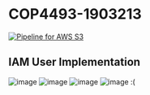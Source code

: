 # COP4493-1903213
[![Pipeline for AWS S3](https://github.com/onderhamamcioglu/COP4493-1903213/actions/workflows/main.yml/badge.svg)](https://github.com/onderhamamcioglu/COP4493-1903213/actions/workflows/main.yml)
## IAM User Implementation
![image](https://user-images.githubusercontent.com/57701619/206183565-614714ff-d44e-4952-80e8-cdcefb01add7.png)
![image](https://user-images.githubusercontent.com/57701619/206183705-86706a70-78ae-4d4f-b229-ea7c3c685c85.png)
![image](https://user-images.githubusercontent.com/57701619/206183788-cf596eb2-fe47-4205-9d91-f8ba763b05ea.png)
![image](https://user-images.githubusercontent.com/57701619/206183838-292b41f5-44e5-4eff-b938-3c695edbf20a.png)
:(
